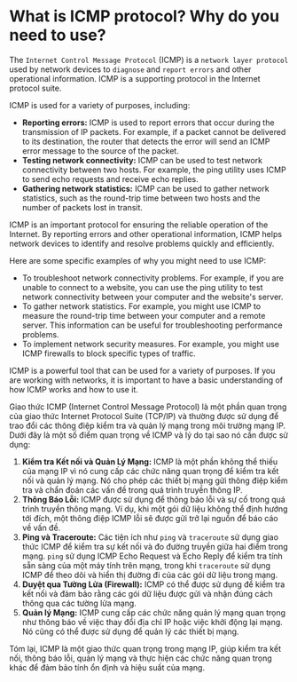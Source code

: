 # What is ICMP protocol? Why do you need to use?

The `Internet Control Message Protocol` (ICMP) is a `network layer protocol` used by network devices to `diagnose` and `report errors` and other operational information. ICMP is a supporting protocol in the Internet protocol suite.

ICMP is used for a variety of purposes, including:

- **Reporting errors:** ICMP is used to report errors that occur during the transmission of IP packets. For example, if a packet cannot be delivered to its destination, the router that detects the error will send an ICMP error message to the source of the packet.
- **Testing network connectivity:** ICMP can be used to test network connectivity between two hosts. For example, the ping utility uses ICMP to send echo requests and receive echo replies.
- **Gathering network statistics:** ICMP can be used to gather network statistics, such as the round-trip time between two hosts and the number of packets lost in transit.

ICMP is an important protocol for ensuring the reliable operation of the Internet. By reporting errors and other operational information, ICMP helps network devices to identify and resolve problems quickly and efficiently.

Here are some specific examples of why you might need to use ICMP:

- To troubleshoot network connectivity problems. For example, if you are unable to connect to a website, you can use the ping utility to test network connectivity between your computer and the website's server.
- To gather network statistics. For example, you might use ICMP to measure the round-trip time between your computer and a remote server. This information can be useful for troubleshooting performance problems.
- To implement network security measures. For example, you might use ICMP firewalls to block specific types of traffic.

ICMP is a powerful tool that can be used for a variety of purposes. If you are working with networks, it is important to have a basic understanding of how ICMP works and how to use it.

Giao thức ICMP (Internet Control Message Protocol) là một phần quan trọng của giao thức Internet Protocol Suite (TCP/IP) và thường được sử dụng để trao đổi các thông điệp kiểm tra và quản lý mạng trong môi trường mạng IP. Dưới đây là một số điểm quan trọng về ICMP và lý do tại sao nó cần được sử dụng:

1. **Kiểm tra Kết nối và Quản Lý Mạng:** ICMP là một phần không thể thiếu của mạng IP vì nó cung cấp các chức năng quan trọng để kiểm tra kết nối và quản lý mạng. Nó cho phép các thiết bị mạng gửi thông điệp kiểm tra và chẩn đoán các vấn đề trong quá trình truyền thông IP.
2. **Thông Báo Lỗi:** ICMP được sử dụng để thông báo lỗi và sự cố trong quá trình truyền thông mạng. Ví dụ, khi một gói dữ liệu không thể định hướng tới đích, một thông điệp ICMP lỗi sẽ được gửi trở lại nguồn để báo cáo về vấn đề.
3. **Ping và Traceroute:** Các tiện ích như `ping` và `traceroute` sử dụng giao thức ICMP để kiểm tra sự kết nối và đo đường truyền giữa hai điểm trong mạng. `ping` sử dụng ICMP Echo Request và Echo Reply để kiểm tra tính sẵn sàng của một máy tính trên mạng, trong khi `traceroute` sử dụng ICMP để theo dõi và hiển thị đường đi của các gói dữ liệu trong mạng.
4. **Duyệt qua Tường Lửa (Firewall):** ICMP có thể được sử dụng để kiểm tra kết nối và đảm bảo rằng các gói dữ liệu được gửi và nhận đúng cách thông qua các tường lửa mạng.
5. **Quản lý Mạng:** ICMP cung cấp các chức năng quản lý mạng quan trọng như thông báo về việc thay đổi địa chỉ IP hoặc việc khởi động lại mạng. Nó cũng có thể được sử dụng để quản lý các thiết bị mạng.

Tóm lại, ICMP là một giao thức quan trọng trong mạng IP, giúp kiểm tra kết nối, thông báo lỗi, quản lý mạng và thực hiện các chức năng quan trọng khác để đảm bảo tính ổn định và hiệu suất của mạng.